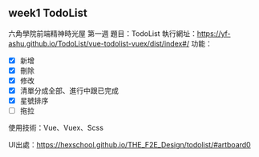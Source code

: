 ## week1 TodoList
六角學院前端精神時光屋 第一週
題目：TodoList
執行網址：https://yf-ashu.github.io/TodoList/vue-todolist-vuex/dist/index#/
功能：
- [x] 新增
- [x] 刪除
- [x] 修改
- [x] 清單分成全部、進行中跟已完成
- [x] 星號排序
- [ ] 拖拉

使用技術：Vue、Vuex、Scss

UI出處：https://hexschool.github.io/THE_F2E_Design/todolist/#artboard0

